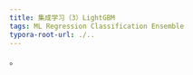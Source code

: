 ```yaml
---
title: 集成学习（3）LightGBM
tags: ML Regression Classification Ensemble
typora-root-url: ./..
---
```


。

<!--more-->

